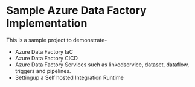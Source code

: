 # Sample Azure Data Factory Implementation
This is a sample project to demonstrate-
- Azure Data Factory IaC
- Azure Data Factory CICD
- Azure Data Factory Services such as linkedservice, dataset, dataflow, triggers and pipelines.
- Settingup a Self hosted Integration Runtime

